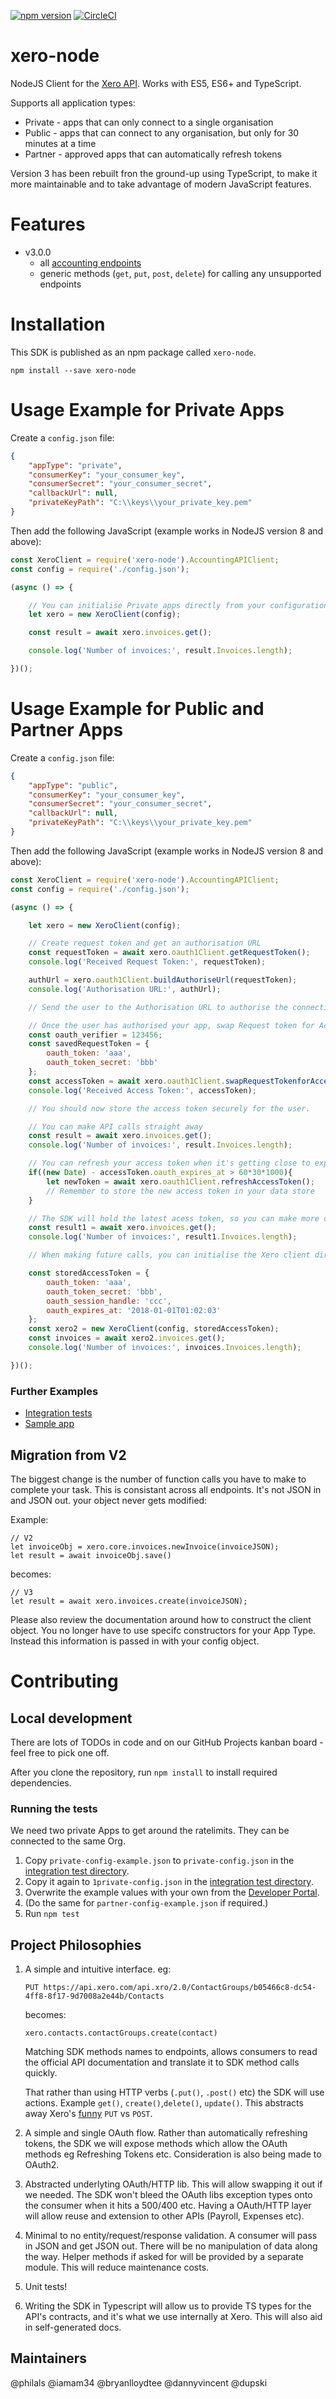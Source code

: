 [![npm version](https://badge.fury.io/js/xero-node.svg)](https://badge.fury.io/js/xero-node)
[![CircleCI](https://circleci.com/gh/XeroAPI/xero-node/tree/v3.svg?style=svg)](https://circleci.com/gh/XeroAPI/xero-node/tree/v3)

# xero-node

NodeJS Client for the [Xero API](http://developer.xero.com). Works with ES5, ES6+ and TypeScript.

Supports all application types:

* Private - apps that can only connect to a single organisation
* Public - apps that can connect to any organisation, but only for 30 minutes at a time
* Partner - approved apps that can automatically refresh tokens

Version 3 has been rebuilt fron the ground-up using TypeScript, to make it
more maintainable and to take advantage of modern JavaScript features.

<!-- [API Reference](https://xeroapi.github.io/xero-node/). -->

# Features

- v3.0.0
	- all [accounting endpoints](https://developer.xero.com/documentation/api/api-overview)
	- generic methods (`get`, `put`, `post`, `delete`) for calling any unsupported endpoints

# Installation

This SDK is published as an npm package called `xero-node`.

```npm install --save xero-node```

# Usage Example for Private Apps

Create a `config.json` file:

```json
{
	"appType": "private",
	"consumerKey": "your_consumer_key",
	"consumerSecret": "your_consumer_secret",
	"callbackUrl": null,
	"privateKeyPath": "C:\\keys\\your_private_key.pem"
}
```

Then add the following JavaScript (example works in NodeJS version 8 and above):

```javascript
const XeroClient = require('xero-node').AccountingAPIClient;
const config = require('./config.json');

(async () => {

    // You can initialise Private apps directly from your configuration
    let xero = new XeroClient(config);

    const result = await xero.invoices.get();

    console.log('Number of invoices:', result.Invoices.length);

})();

```

# Usage Example for Public and Partner Apps

Create a `config.json` file:

```json
{
	"appType": "public",
	"consumerKey": "your_consumer_key",
	"consumerSecret": "your_consumer_secret",
	"callbackUrl": null,
	"privateKeyPath": "C:\\keys\\your_private_key.pem"
}
```

Then add the following JavaScript (example works in NodeJS version 8 and above):

```javascript
const XeroClient = require('xero-node').AccountingAPIClient;
const config = require('./config.json');

(async () => {

    let xero = new XeroClient(config);

    // Create request token and get an authorisation URL
    const requestToken = await xero.oauth1Client.getRequestToken();
    console.log('Received Request Token:', requestToken);

    authUrl = xero.oauth1Client.buildAuthoriseUrl(requestToken);
    console.log('Authorisation URL:', authUrl);

    // Send the user to the Authorisation URL to authorise the connection

    // Once the user has authorised your app, swap Request token for Access token
    const oauth_verifier = 123456;
    const savedRequestToken = {
        oauth_token: 'aaa',
        oauth_token_secret: 'bbb'
    };
    const accessToken = await xero.oauth1Client.swapRequestTokenforAccessToken(savedRequestToken, oauth_verifier);
    console.log('Received Access Token:', accessToken);

    // You should now store the access token securely for the user.

    // You can make API calls straight away
    const result = await xero.invoices.get();
	console.log('Number of invoices:', result.Invoices.length);

	// You can refresh your access token when it's getting close to expiring
	if((new Date) - accessToken.oauth_expires_at > 60*30*1000){
		let newToken = await xero.oauth1Client.refreshAccessToken();
		// Remember to store the new access token in your data store
	}

	// The SDK will hold the latest acess token, so you can make more calls
	const result1 = await xero.invoices.get();
	console.log('Number of invoices:', result1.Invoices.length);

    // When making future calls, you can initialise the Xero client direectly with the stored access token:

    const storedAccessToken = {
        oauth_token: 'aaa',
        oauth_token_secret: 'bbb',
        oauth_session_handle: 'ccc',
        oauth_expires_at: '2018-01-01T01:02:03'
    };
    const xero2 = new XeroClient(config, storedAccessToken);
    const invoices = await xero2.invoices.get();
    console.log('Number of invoices:', invoices.Invoices.length);

})();

```

### Further Examples

- [Integration tests](src/__integration_tests__)
- [Sample app](https://github.com/XeroAPI/xero-node-sample-app)

## Migration from V2

The biggest change is the number of function calls you have to make to complete your task. This is consistant across all endpoints. It's not JSON in and JSON out. your object never gets modified:

Example:

```
// V2
let invoiceObj = xero.core.invoices.newInvoice(invoiceJSON);
let result = await invoiceObj.save()
```

becomes:
```
// V3
let result = await xero.invoices.create(invoiceJSON);
```

Please also review the documentation around how to construct the client object. You no longer have to use specifc constructors for your App Type. Instead this information is passed in with your config object.

# Contributing

## Local development

There are lots of TODOs in code and on our GitHub Projects kanban board - feel free to pick one off.

After you clone the repository, run `npm install` to install required dependencies.

### Running the tests

We need two private Apps to get around the ratelimits. They can be connected to the same Org.

1. Copy `private-config-example.json` to `private-config.json` in the [integration test directory](src/__integration_tests__).
2. Copy it again to `1private-config.json` in the [integration test directory](src/__integration_tests__).
3. Overwrite the example values with your own from the [Developer Portal](https://developer.xero.com/myapps).
4. (Do the same for `partner-config-example.json` if required.)
5. Run `npm test`


## Project Philosophies

1. A simple and intuitive interface.
   eg:

    `PUT https://api.xero.com/api.xro/2.0/ContactGroups/b05466c8-dc54-4ff8-8f17-9d7008a2e44b/Contacts`

    becomes:

    `xero.contacts.contactGroups.create(contact)`

    Matching SDK methods names to endpoints, allows consumers to read the official API documentation and translate it to SDK method calls quickly.

    That rather than using HTTP verbs (`.put()`, `.post()` etc) the SDK will use actions. Example `get()`, `create()`,`delete()`, `update()`. This abstracts away Xero's [funny](https://developer.xero.com/documentation/api/requests-and-responses) `PUT` vs `POST`.

2. A simple and single OAuth flow. Rather than automatically refreshing tokens, the SDK we will expose methods which allow the OAuth methods eg Refreshing Tokens etc. Consideration is also being made to OAuth2.

3. Abstracted underlyting OAuth/HTTP lib. This will allow swapping it out if we needed. The SDK won't bleed the OAuth libs exception types onto the consumer when it hits a 500/400 etc. Having a OAuth/HTTP layer will allow reuse and extension to other APIs (Payroll, Expenses etc).

5. Minimal to no entity/request/response validation. A consumer will pass in JSON and get JSON out. There will be no manipulation of data along the way. Helper methods if asked for will be provided by a separate module. This will reduce maintenance costs.

4. Unit tests!

5. Writing the SDK in Typescript will allow us to provide TS types for the API's contracts, and it's what we use internally at Xero. This will also aid in self-generated docs.

## Maintainers
@philals @iamam34 @bryanlloydtee @dannyvincent @dupski
